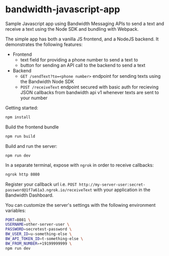 # bandwidth-javascript-app
Sample Javascript app using Bandwidth Messaging APIs to send a text and receive a text using the Node SDK and bundling with Webpack.

The simple app has both a vanilla JS frontend, and a NodeJS backend. It demonstrates the following features:

* Frontend
  * text field for providing a phone number to send a text to
  * button for sending an API call to the backend to send a text
* Backend
  * `GET /sendText?to=<phone number>` endpoint for sending texts using the Bandwidth Node SDK
  * `POST /receiveText` endpoint secured with basic auth for recieving JSON callbacks from bandwidth api v1 whenever texts are sent to your number

Getting started:
```bash
npm install
```

Build the frontend bundle
```bash
npm run build
```

Build and run the server:
```
npm run dev
```

In a separate terminal, expose with `ngrok` in order to receive callbacks:
```bash
ngrok http 8080
```

Register your callback url i.e. `POST http://my-server-user:secret-password@1f7a61a3.ngrok.io/receiveText` with your application in the Bandwidth
Dashboard.

You can customize the server's settings with the following environment variables:
```bash
PORT=8081 \
USERNAME=other-server-user \
PASSWORD=secretest-password \
BW_USER_ID=u-something-else \
BW_API_TOKEN_ID=t-something-else \
BW_FROM_NUMBER=+19199999999 \
npm run dev
```
